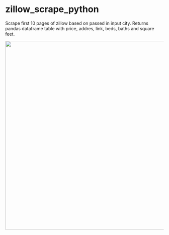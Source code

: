 # zillow_scrape_python
Scrape first 10 pages of zillow based on passed in input city. Returns pandas dataframe table with price, addres, link, beds, baths and square feet. 


<img src="https://github.com/supercoolgetsallthegirlsmax/zillow_scrape_python/blob/master/zillow_3.png" width="600"  height="600">

